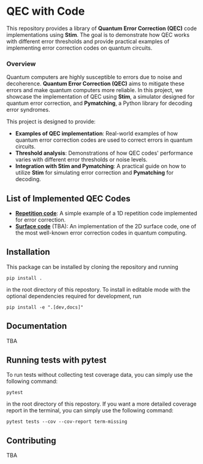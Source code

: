 # QEC with Code

This repository provides a library of **Quantum Error Correction (QEC)** code implementations using **Stim**. The goal is to demonstrate how QEC works with different error thresholds and provide practical examples of implementing error correction codes on quantum circuits.

### Overview

Quantum computers are highly susceptible to errors due to noise and decoherence. **Quantum Error Correction (QEC)** aims to mitigate these errors and make quantum computers more reliable. In this project, we showcase the implementation of QEC using **Stim**, a simulator designed for quantum error correction, and **Pymatching**, a Python library for decoding error syndromes.

This project is designed to provide:
- **Examples of QEC implementation**: Real-world examples of how quantum error correction codes are used to correct errors in quantum circuits.
- **Threshold analysis**: Demonstrations of how QEC codes' performance varies with different error thresholds or noise levels.
- **Integration with Stim and Pymatching**: A practical guide on how to utilize **Stim** for simulating error correction and **Pymatching** for decoding.

## List of Implemented QEC Codes

- **[Repetition code](notebooks/repetition_code.ipynb)**: A simple example of a 1D repetition code implemented for error correction.
- **[Surface code](notebooks/surface_code.ipynb)** (TBA): An implementation of the 2D surface code, one of the most well-known error correction codes in quantum computing.


## Installation

This package can be installed by cloning the repository and running

```console
pip install .
```

in the root directory of this repostory.
To install in editable mode with the optional dependencies required for development, run

```console
pip install -e ".[dev,docs]"
```

## Documentation

TBA

## Running tests with pytest

To run tests without collecting test coverage data, you can simply use the following command:

```console
pytest
```

in the root directory of this repostory.
If you want a more detailed coverage report in the terminal,  you can simply use the following command:

```console
pytest tests --cov --cov-report term-missing
```

## Contributing

TBA